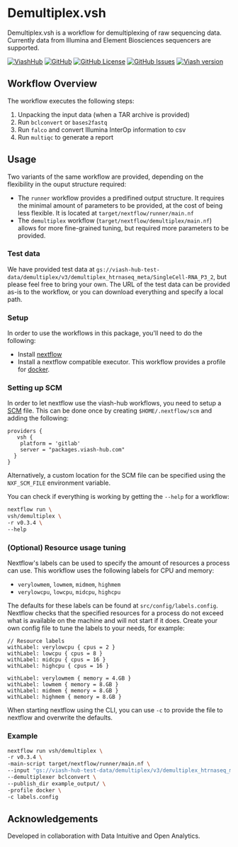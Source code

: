 # Demultiplex.vsh

Demultiplex.vsh is a workflow for demultiplexing of raw sequencing data. Currently data from Illumina and Element Biosciences sequencers are supported.

[![ViashHub](https://img.shields.io/badge/ViashHub-demultiplex-7a4baa.svg)](https://web.viash-hub.com/packages/demultiplex)
[![GitHub](https://img.shields.io/badge/GitHub-viash--hub%2Fdemultiplex-blue.svg)](https://github.com/viash-hub/demultiplex)
[![GitHub
License](https://img.shields.io/github/license/viash-hub/demultiplex.svg)](https://github.com/viash-hub/demultiplex/blob/main/LICENSE)
[![GitHub
Issues](https://img.shields.io/github/issues/viash-hub/demultiplex.svg)](https://github.com/viash-hub/demultiplex/issues)
[![Viash
version](https://img.shields.io/badge/Viash-v0.9.1-blue)](https://viash.io)

## Workflow Overview
The workflow executes the following steps: 
1. Unpacking the input data (when a TAR archive is provided)
2. Run `bclconvert` or `bases2fastq`
3. Run `falco` and convert Illumina InterOp information to csv
4. Run `multiqc` to generate a report

## Usage

Two variants of the same workflow are provided, depending on the flexibility in the ouput structure required:

* The `runner` workflow provides a predifined output structure. It requires the minimal amount of parameters to be provided, at the cost of being less flexible. It is located at `target/nextflow/runner/main.nf`
* The `demultiplex` workflow (`target/nextflow/demultiplex/main.nf`) allows for more fine-grained tuning, but required more parameters to be provided.

### Test data

We have provided test data at `gs://viash-hub-test-data/demultiplex/v3/demultiplex_htrnaseq_meta/SingleCell-RNA_P3_2`, but please feel free to bring your own. The URL of the test data can be provided as-is to the workflow, or you can download everything and specify a local path.

### Setup

In order to use the workflows in this package, you'll need to do the following:
* Install [nextflow](https://www.nextflow.io/docs/latest/install.html)
* Install a nextflow compatible executor. This workflow provides a profile for [docker](https://docs.docker.com/get-started/).

### Setting up SCM

In order to let nextflow use the viash-hub workflows, you need to setup a [SCM](https://www.nextflow.io/docs/latest/git.html#git-configuration) file. This can be done once by creating `$HOME/.nextflow/scm` and adding the following:
```
providers {
   vsh {
    platform = 'gitlab'
    server = "packages.viash-hub.com"
  }
}
```

Alternatively, a custom location for the SCM file can be specified using the `NXF_SCM_FILE` environment variable.

You can check if everything is working by getting the `--help` for a workflow:
```bash
nextflow run \
vsh/demultiplex \
-r v0.3.4 \
--help
```

### (Optional) Resource usage tuning

Nextflow's labels can be used to specify the amount of resources a process can use. This workflow uses the following labels for CPU and memory:
* `verylowmem`, `lowmem`, `midmem`, `highmem`
* `verylowcpu`, `lowcpu`, `midcpu`, `highcpu`

The defaults for these labels can be found at `src/config/labels.config`. Nextflow checks that the specified resources for a process do not exceed what is available on the machine and will not start if it does. Create your own config file to tune the labels to your needs, for example:

```
// Resource labels
withLabel: verylowcpu { cpus = 2 }
withLabel: lowcpu { cpus = 8 }
withLabel: midcpu { cpus = 16 }
withLabel: highcpu { cpus = 16 }

withLabel: verylowmem { memory = 4.GB }
withLabel: lowmem { memory = 8.GB }
withLabel: midmem { memory = 8.GB }
withLabel: highmem { memory = 8.GB }
```

When starting nextflow using the CLI, you can use `-c` to provide the file to nextflow and overwrite the defaults.

### Example

```bash
nextflow run vsh/demultiplex \
-r v0.3.4 \
-main-script target/nextflow/runner/main.nf \
--input "gs://viash-hub-test-data/demultiplex/v3/demultiplex_htrnaseq_meta/SingleCell-RNA_P3_2"  \
--demultiplexer bclconvert \
--publish_dir example_output/ \
-profile docker \
-c labels.config
```

## Acknowledgements

Developed in collaboration with Data Intuitive and Open Analytics.


